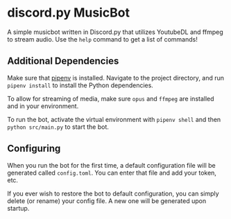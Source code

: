 # discord.py MusicBot

A simple musicbot written in Discord.py that utilizes YoutubeDL and ffmpeg to stream audio. Use the `help` command to get a list of commands!

## Additional Dependencies

Make sure that [pipenv](https://pipenv.pypa.io/en/latest/) is installed. Navigate to the project directory, and run `pipenv install` to install the Python dependencies.

To allow for streaming of media, make sure `opus` and `ffmpeg` are installed and in your environment.

To run the bot, activate the virtual environment with `pipenv shell` and then `python src/main.py` to start the bot.

## Configuring

When you run the bot for the first time, a default configuration file will be generated called `config.toml`. You can enter that file and add your token, etc.

If you ever wish to restore the bot to default configuration, you can simply delete (or rename) your config file. A new one will be generated upon startup.
